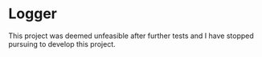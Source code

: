 # Logger

This project was deemed unfeasible after further tests and I have stopped pursuing to develop this project.
